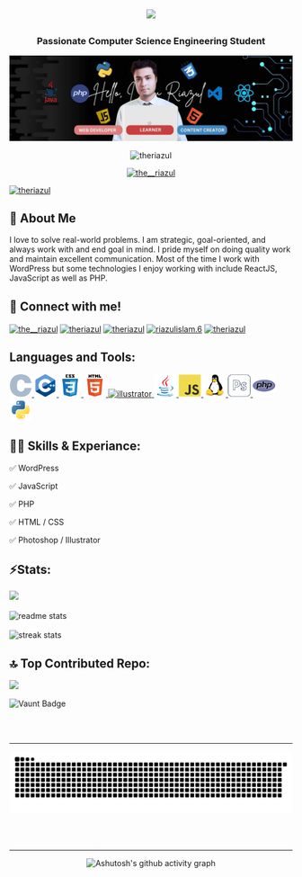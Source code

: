 <h1 align="center">
    <img src="https://readme-typing-svg.herokuapp.com/?font=Righteous&size=35&center=true&vCenter=true&width=500&height=70&duration=4000&lines=Hello!+👋;+I'm+Riazul+Islam+Tusar!;" />


  
<h3 align="center">Passionate Computer Science Engineering Student</h3>

![logo](https://github.com/theriazul/theriazul/blob/main/GitHub%20Banner.jpeg)

<p align="middle"> <img src="https://komarev.com/ghpvc/?username=theriazul&label=Profile%20views&color=0e75b6&style=flat" alt="theriazul" /> </p>





<p align="middle"> <a href="https://twitter.com/the__riazul" target="blank"><img src="https://img.shields.io/twitter/follow/the__riazul?logo=twitter&style=for-the-badge" alt="the__riazul" /></a> </p>

<p align="left"> <a href="https://github.com/ryo-ma/github-profile-trophy"><img src="https://github-profile-trophy.vercel.app/?username=theriazul" alt="theriazul" /></a> </p>

                                                                         

<h2 align="left">🚀 About Me</h2>
<p align="left">
I love to solve real-world problems. I am strategic, goal-oriented, and always work with and end goal in mind. I pride myself on doing quality work and maintain excellent communication. Most of the time I work with WordPress but some technologies I enjoy working with include ReactJS, JavaScript as well as PHP.

                                                                      
<h2 align="left">🤝 Connect with me!</h2>
<p align="left">
<a href="https://twitter.com/the__riazul" target="blank"><img align="center" src="https://raw.githubusercontent.com/rahuldkjain/github-profile-readme-generator/master/src/images/icons/Social/twitter.svg" alt="the__riazul" height="30" width="40" /></a>
<a href="https://linkedin.com/in/theriazul" target="blank"><img align="center" src="https://raw.githubusercontent.com/rahuldkjain/github-profile-readme-generator/master/src/images/icons/Social/linked-in-alt.svg" alt="theriazul" height="30" width="40" /></a>
<a href="https://fb.com/theriazul" target="blank"><img align="center" src="https://raw.githubusercontent.com/rahuldkjain/github-profile-readme-generator/master/src/images/icons/Social/facebook.svg" alt="theriazul" height="30" width="40" /></a>
<a href="https://instagram.com/riazulislam.6" target="blank"><img align="center" src="https://raw.githubusercontent.com/rahuldkjain/github-profile-readme-generator/master/src/images/icons/Social/instagram.svg" alt="riazulislam.6" height="30" width="40" /></a>
<a href="https://www.youtube.com/@theriazul" target="blank"><img align="center" src="https://raw.githubusercontent.com/rahuldkjain/github-profile-readme-generator/master/src/images/icons/Social/youtube.svg" alt="theriazul" height="30" width="40" /></a>
</p>

                                                                        
<h2 align="left">Languages and Tools:</h2>
<p align="left"> <a href="https://www.cprogramming.com/" target="_blank" rel="noreferrer"> <img src="https://raw.githubusercontent.com/devicons/devicon/master/icons/c/c-original.svg" alt="c" width="40" height="40"/> </a> <a href="https://www.w3schools.com/cpp/" target="_blank" rel="noreferrer"> <img src="https://raw.githubusercontent.com/devicons/devicon/master/icons/cplusplus/cplusplus-original.svg" alt="cplusplus" width="40" height="40"/> </a> <a href="https://www.w3schools.com/css/" target="_blank" rel="noreferrer"> <img src="https://raw.githubusercontent.com/devicons/devicon/master/icons/css3/css3-original-wordmark.svg" alt="css3" width="40" height="40"/> </a> <a href="https://www.w3.org/html/" target="_blank" rel="noreferrer"> <img src="https://raw.githubusercontent.com/devicons/devicon/master/icons/html5/html5-original-wordmark.svg" alt="html5" width="40" height="40"/> </a> <a href="https://www.adobe.com/in/products/illustrator.html" target="_blank" rel="noreferrer"> <img src="https://www.vectorlogo.zone/logos/adobe_illustrator/adobe_illustrator-icon.svg" alt="illustrator" width="40" height="40"/> </a> <a href="https://www.java.com" target="_blank" rel="noreferrer"> <img src="https://raw.githubusercontent.com/devicons/devicon/master/icons/java/java-original.svg" alt="java" width="40" height="40"/> </a> <a href="https://developer.mozilla.org/en-US/docs/Web/JavaScript" target="_blank" rel="noreferrer"> <img src="https://raw.githubusercontent.com/devicons/devicon/master/icons/javascript/javascript-original.svg" alt="javascript" width="40" height="40"/> </a> <a href="https://www.linux.org/" target="_blank" rel="noreferrer"> <img src="https://raw.githubusercontent.com/devicons/devicon/master/icons/linux/linux-original.svg" alt="linux" width="40" height="40"/> </a> <a href="https://www.photoshop.com/en" target="_blank" rel="noreferrer"> <img src="https://raw.githubusercontent.com/devicons/devicon/master/icons/photoshop/photoshop-line.svg" alt="photoshop" width="40" height="40"/> </a> <a href="https://www.php.net" target="_blank" rel="noreferrer"> <img src="https://raw.githubusercontent.com/devicons/devicon/master/icons/php/php-original.svg" alt="php" width="40" height="40"/> </a> <a href="https://www.python.org" target="_blank" rel="noreferrer"> <img src="https://raw.githubusercontent.com/devicons/devicon/master/icons/python/python-original.svg" alt="python" width="40" height="40"/> </a> </p>

 
<h2 align="left">👨‍💻 Skills & Experiance:</h2>

<p align="left">✅ WordPress
<p align="left">✅ JavaScript
<p align="left">✅ PHP
<p align="left">✅ HTML / CSS
<p align="left">✅ Photoshop / Illustrator

<h2 align="left">⚡Stats:</h2>

<div align=left>
  <img src="https://github-readme-stats.vercel.app/api/top-langs/?username=technologyhell&theme=react&include_all_commits=true&count_private=true&layout=compact" width="390" /> </br>
<br/>

  <div align=left>
  <img width=390 src="https://github-readme-stats-salesp07.vercel.app/api?username=theriazul&count_private=true&show_icons=true&theme=react&rank_icon=github&border_radius=10" alt="readme stats" />
  <br/>

 <br/>
<div align=left>
  <img width=390 src="https://github-readme-streak-stats-salesp07.vercel.app/?user=theriazul&count_private=true&theme=react&border_radius=10" alt="streak stats"/>
  <br/>
  </div>

<h2 align="left">🔝 Top Contributed Repo:</h2>

![](https://github-contributor-stats.vercel.app/api?username=theriazul&limit=5&theme=react&combine_all_yearly_contributions=true)

![Vaunt Badge](https://api.vaunt.dev/v1/github/entities/theriazul/contributions?format=svg&private=true)  


<br/><br/>

<hr/>


![snake gif](https://github.com/theriazul/theriazul/blob/output/github-snake-dark.svg)


<br/><br/>

<hr/>
<div align="center" >
   
![Ashutosh's github activity graph](https://ssr-contributions-svg.vercel.app/_/theriazul?chart=3dbar&gap=0.6&scale=2&flatten=2&animation=wave&animation_duration=1&animation_delay=0.05&animation_amplitude=20&animation_frequency=0.5&animation_wave_center=10_0&format=svg&weeks=30&theme=pink) 

</div>

